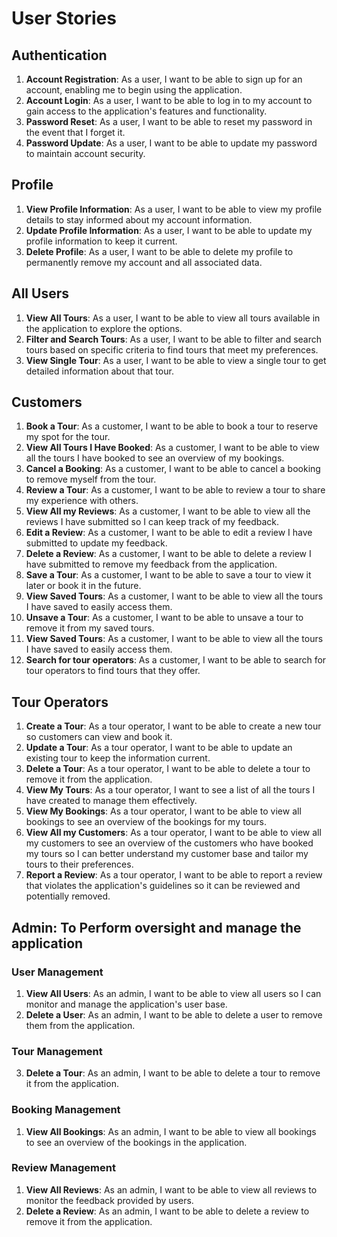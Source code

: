# User Stories

## Authentication

1. **Account Registration**: As a user, I want to be able to sign up for an account, enabling me to begin using the application.
2. **Account Login**: As a user, I want to be able to log in to my account to gain access to the application's features and functionality.
3. **Password Reset**: As a user, I want to be able to reset my password in the event that I forget it.
4. **Password Update**: As a user, I want to be able to update my password to maintain account security.

## Profile

1. **View Profile Information**: As a user, I want to be able to view my profile details to stay informed about my account information.
2. **Update Profile Information**: As a user, I want to be able to update my profile information to keep it current.
3. **Delete Profile**: As a user, I want to be able to delete my profile to permanently remove my account and all associated data.

## All Users

1. **View All Tours**: As a user, I want to be able to view all tours available in the application to explore the options.
2. **Filter and Search Tours**: As a user, I want to be able to filter and search tours based on specific criteria to find tours that meet my preferences.
3. **View Single Tour**: As a user, I want to be able to view a single tour to get detailed information about that tour.

## Customers

1. **Book a Tour**: As a customer, I want to be able to book a tour to reserve my spot for the tour.
2. **View All Tours I Have Booked**: As a customer, I want to be able to view all the tours I have booked to see an overview of my bookings.
3. **Cancel a Booking**: As a customer, I want to be able to cancel a booking to remove myself from the tour.
4. **Review a Tour**: As a customer, I want to be able to review a tour to share my experience with others.
5. **View All my Reviews**: As a customer, I want to be able to view all the reviews I have submitted so I can keep track of my feedback.
6. **Edit a Review**: As a customer, I want to be able to edit a review I have submitted to update my feedback.
7. **Delete a Review**: As a customer, I want to be able to delete a review I have submitted to remove my feedback from the application.
8. **Save a Tour**: As a customer, I want to be able to save a tour to view it later or book it in the future.
9. **View Saved Tours**: As a customer, I want to be able to view all the tours I have saved to easily access them.
10. **Unsave a Tour**: As a customer, I want to be able to unsave a tour to remove it from my saved tours.
11. **View Saved Tours**: As a customer, I want to be able to view all the tours I have saved to easily access them.
12. **Search for tour operators**: As a customer, I want to be able to search for tour operators to find tours that they offer.

## Tour Operators

1. **Create a Tour**: As a tour operator, I want to be able to create a new tour so customers can view and book it.
2. **Update a Tour**: As a tour operator, I want to be able to update an existing tour to keep the information current.
3. **Delete a Tour**: As a tour operator, I want to be able to delete a tour to remove it from the application.
4. **View My Tours**: As a tour operator, I want to see a list of all the tours I have created to manage them effectively.
5. **View My Bookings**: As a tour operator, I want to be able to view all bookings to see an overview of the bookings for my tours.
6. **View All my Customers**: As a tour operator, I want to be able to view all my customers to see an overview of the customers who have booked my tours so I can better understand my customer base and tailor my tours to their preferences.
7. **Report a Review**: As a tour operator, I want to be able to report a review that violates the application's guidelines so it can be reviewed and potentially removed.

## Admin: To Perform oversight and manage the application

### User Management

1. **View All Users**: As an admin, I want to be able to view all users so I can monitor and manage the application's user base.
2. **Delete a User**: As an admin, I want to be able to delete a user to remove them from the application.

### Tour Management

3. **Delete a Tour**: As an admin, I want to be able to delete a tour to remove it from the application.

### Booking Management

1. **View All Bookings**: As an admin, I want to be able to view all bookings to see an overview of the bookings in the application.

### Review Management

1. **View All Reviews**: As an admin, I want to be able to view all reviews to monitor the feedback provided by users.
2. **Delete a Review**: As an admin, I want to be able to delete a review to remove it from the application.
